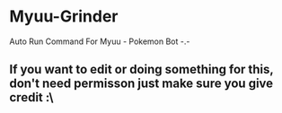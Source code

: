 # Myuu-Grinder
Auto Run Command For Myuu - Pokemon Bot
-.-
## If you want to edit or doing something for this, don't need permisson just make sure you give credit :\

